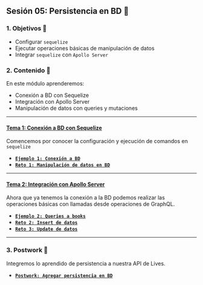 ## Sesión 05: Persistencia en BD 🤖

### 1. Objetivos :dart:

- Configurar `sequelize`
- Ejecutar operaciones básicas de manipulación de datos
- Integrar `sequelize` con `Apollo Server`

### 2. Contenido :blue_book:

En este módulo aprenderemos:

- Conexión a BD con Sequelize
- Integración con Apollo Server
- Manipulación de datos con queries y mutaciones

---

#### <ins>Tema 1: Conexión a BD con Sequelize</ins>

Comencemos por conocer la configuración y ejecución de comandos en `sequelize`

- [**`Ejemplo 1: Conexión a BD`**](./ejemplo03)
- [**`Reto 1: Manipulación de datos en BD`**](./reto01)

---

#### <ins>Tema 2: Integración con Apollo Server</ins>

Ahora que ya tenemos la conexión a la BD podemos realizar las operaciones básicas con llamadas desde operaciones de GraphQL.

- [**`Ejemplo 2: Queries a books`**](./ejemplo02)
- [**`Reto 2: Insert de datos`**](./reto02)
- [**`Reto 3: Update de datos`**](./reto03)

---

### 3. Postwork :memo:

Integremos lo aprendido de persistencia a nuestra API de Lives.

- [**`Postwork: Agregar persistencia en BD`**](./postwork/)